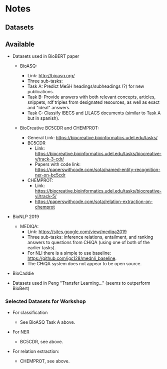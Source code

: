 # Notes

## Datasets

## Available

- Datasets used in BioBERT paper

    - BioASQ: 
       - Link: http://bioasq.org/
       - Three sub-tasks:
        - Task A: Predict MeSH headings/subheadings (?) for new publications.
        - Task B: Provide answers with both relevant concepts, articles, snippets, rdf triples from designated resources, as well as exact and "ideal" answers.
        - Task C: Classify IBECS and LILACS documents (similar to Task A but in spanish).

    - BioCreative BC5CDR and CHEMPROT:
        - General Link: https://biocreative.bioinformatics.udel.edu/tasks/
        - BC5CDR 
            - Link: https://biocreative.bioinformatics.udel.edu/tasks/biocreative-v/track-3-cdr/
            - Papers with code link: https://paperswithcode.com/sota/named-entity-recognition-ner-on-bc5cdr
        - CHEMPROT:
            - Link: https://biocreative.bioinformatics.udel.edu/tasks/biocreative-vi/track-5/
            - https://paperswithcode.com/sota/relation-extraction-on-chemprot
     
- BioNLP 2019
    - MEDIQA: 
        - Link: https://sites.google.com/view/mediqa2019
        - Three sub-tasks: inference relations, entailment, and ranking answers to questions from CHiQA (using one of both of the earlier tasks).
        - For NLI there is a simple to use baseline: https://github.com/jgc128/mednli_baseline.
        - The CHiQA system does not appear to be open source.
- BioCaddie
- Datasets used in Peng "Transfer Learning..." (seems to outperform BioBert)

### Selected Datasets for Workshop

- For classification
    - See BioASQ Task A above.

- For NER
    - BC5CDR, see above.

- For relation extraction:
    - CHEMPROT, see above.
